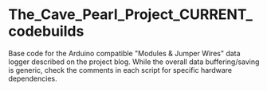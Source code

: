 # The_Cave_Pearl_Project_CURRENT_codebuilds
Base code for the Arduino compatible "Modules &amp; Jumper Wires" data logger described on the project blog.  While the overall data buffering/saving is generic, check the comments in each script for specific hardware dependencies. 
